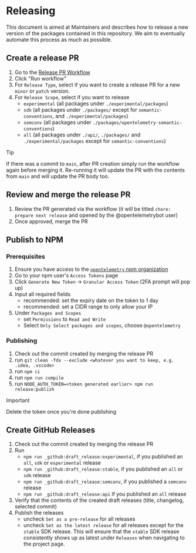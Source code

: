 # Releasing

This document is aimed at Maintainers and describes how to release a new version of the packages contained in this repository.
We aim to eventually automate this process as much as possible.

## Create a release PR

1. Go to the [Release PR Workflow](https://github.com/open-telemetry/opentelemetry-js/actions/workflows/create-or-update-release.yml)
2. Click "Run workflow"
3. For `Release Type`, select if you want to create a release PR for a new `minor` or `patch` version.
4. For `Release Scope`, select if you want to release
   - `experimental` (all packages under `./experimental/packages`)
   - `sdk` (all packages under `./packages/` except for `semantic-conventions`, and `./experimental/packages`)
   - `semconv` (all packages under `./packages/opentelemetry-semantic-conventions`)
   - `all` (all packages under `./api/`, `./packages/` and `./experimental/packages` except for `semantic-conventions`)

> [!TIP]
> If there was a commit to `main`, after PR creation simply run the workflow again before merging it.
> Re-running it will update the PR with the contents from `main` and will update the PR body too.

## Review and merge the release PR

1. Review the PR generated via the workflow (it will be titled `chore: prepare next release` and opened by the @opentelemetrybot user)
2. Once approved, merge the PR

## Publish to NPM

### Prerequisites

1. Ensure you have access to the [`opentelemetry` npm organization](https://www.npmjs.com/org/opentelemetry)
2. Go to your npm user's `Access Tokens` page
3. Click `Generate New Token` -> `Granular Access Token` (2FA prompt will pop up)
4. Input all required fields
   - recommended: set the expiry date on the token to 1 day
   - recommended: set a CIDR range to only allow your IP
5. Under `Packages and Scopes`
   - set `Permissions` to `Read and Write`
   - Select `Only Select packages and scopes`, choose `@opentelemetry`

### Publishing

1. Check out the commit created by merging the release PR
2. run `git clean -fdx --exclude <whatever you want to keep, e.g. .idea, .vscode>`
3. run `npm ci`
4. run `npm run compile`
5. run `NODE_AUTH_TOKEN=<token generated earlier> npm run release:publish`

> [!IMPORTANT]
> Delete the token once you're done publishing

## Create GitHub Releases

1. Check out the commit created by merging the release PR
2. Run
   - `npm run _github:draft_release:experimental`, if you published an `all`, `sdk` or `experimental` release
   - `npm run _github:draft_release:stable`, if you published an `all` or `sdk` release
   - `npm run _github:draft_release:semconv`, if you published a `semconv` release
   - `npm run _github:draft_release:api` if you published an `all` release
3. Verify that the contents of the created draft releases (title, changelog, selected commit)
4. Publish the releases
   - uncheck `Set as a pre-release` for all releases
   - uncheck `Set as the latest release` for all releases except for the `stable` SDK release. This will ensure that the
     `stable` SDK release consistently shows up as latest under `Releases` when navigating to the project page.

